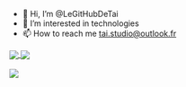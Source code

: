 - 👋 Hi, I’m @LeGitHubDeTai
- 👀 I’m interested in technologies
- 📫 How to reach me <tai.studio@outlook.fr>

<!---
LeGitHubDeTai/LeGitHubDeTai is a ✨ special ✨ repository because its `README.md` (this file) appears on your GitHub profile.
You can click the Preview link to take a look at your changes.
--->


<a href="https://github.com/LeGitHubDeTai/AnimeBack">
  <img align="center" src="https://github-readme-stats.vercel.app/api/pin/?username=LeGitHubDeTai&repo=AnimeBack&theme=dark" />
</a>
<a href="https://github.com/TaiStudio/Noa">
  <img align="center" src="https://github-readme-stats.vercel.app/api/pin/?username=TaiStudio&repo=Noa&theme=dark&border_radius=10" />
</a>
<br />
<br />
<a href="https://github.com/TaiStudio/Sofia">
  <img align="center" src="https://github-readme-stats.vercel.app/api/pin/?username=TaiStudio&repo=Sofia&theme=dark" />
</a>
